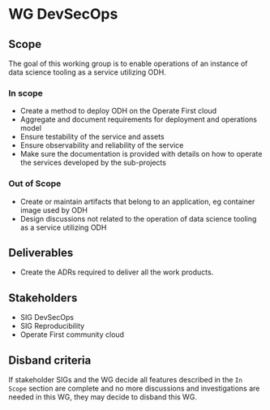 # WG DevSecOps

## Scope

The goal of this working group is to enable operations of an instance of data science tooling as a service utilizing ODH.

### In scope

* Create a method to deploy ODH on the Operate First cloud
* Aggregate and document requirements for deployment and operations model
* Ensure testability of the service and assets
* Ensure observability and reliability of the service
* Make sure the documentation is provided with details on how to operate the services developed by the sub-projects

### Out of Scope

* Create or maintain artifacts that belong to an application, eg container image used by ODH
* Design discussions not related to the operation of data science tooling as a service utilizing ODH

## Deliverables

* Create the ADRs required to deliver all the work products.

## Stakeholders

* SIG DevSecOps
* SIG Reproducibility
* Operate First community cloud

## Disband criteria

If stakeholder SIGs and the WG decide all features described in the `In Scope` section are complete and no more discussions and investigations are needed in this WG, they may decide to disband this WG.
